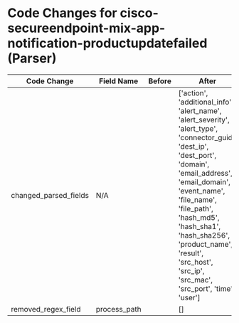 # Code Changes for cisco-secureendpoint-mix-app-notification-productupdatefailed (Parser)

| Code Change | Field Name | Before | After |
|-------------|------------|--------|-------|
| changed_parsed_fields | N/A |  | ['action', 'additional_info', 'alert_name', 'alert_severity', 'alert_type', 'connector_guid', 'dest_ip', 'dest_port', 'domain', 'email_address', 'email_domain', 'event_name', 'file_name', 'file_path', 'hash_md5', 'hash_sha1', 'hash_sha256', 'product_name', 'result', 'src_host', 'src_ip', 'src_mac', 'src_port', 'time', 'user'] |
| removed_regex_field | process_path |  | [] |
